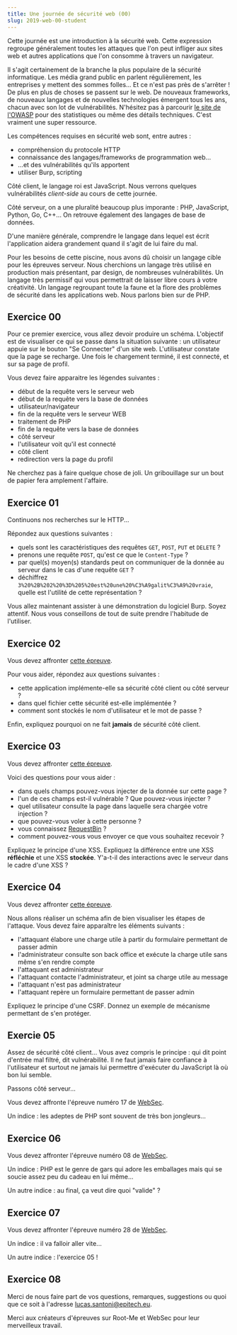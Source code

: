 ```yaml
---
title: Une journée de sécurité web (00)
slug: 2019-web-00-student
---
```


Cette journée est une introduction à la sécurité web. Cette expression
regroupe généralement toutes les attaques que l'on peut infliger aux
sites web et autres applications que l'on consomme à travers un navigateur.

Il s'agit certainement de la branche la plus populaire de la sécurité
informatique. Les média grand public en parlent régulièrement, les entreprises
y mettent des sommes folles... Et ce n'est pas près de s'arrêter ! De plus en
plus de choses se passent sur le web. De nouveaux frameworks, de nouveaux
langages et de nouvelles technologies émergent tous les ans, chacun avec son
lot de vulnérabilités. N'hésitez pas à parcourir
[le site de l'OWASP](https://www.owasp.org/index.php/Main_Page) pour des
statistiques ou même des détails techniques. C'est vraiment une super
ressource.

Les compétences requises en sécurité web sont, entre autres :

* compréhension du protocole HTTP
* connaissance des langages/frameworks de programmation web...
* ...et des vulnérabilités qu'ils apportent
* utiliser Burp, scripting

Côté client, le langage roi est JavaScript. Nous verrons quelques
vulnérabilités *client-side* au cours de cette journée.

Côté serveur, on a une pluralité beaucoup plus imporante : PHP, JavaScript,
Python, Go, C++... On retrouve également des langages de base de données.

D'une manière générale, comprendre le langage dans lequel est écrit
l'application aidera grandement quand il s'agit de lui faire du mal.

Pour les besoins de cette piscine, nous avons dû choisir un langage cible
pour les épreuves serveur. Nous cherchions un langage très utilisé en
production mais présentant, par design, de nombreuses vulnérabilités. Un
langage très permissif qui vous permettrait de laisser libre cours à votre
créativité. Un langage regroupant toute la faune et la flore des problèmes de
sécurité dans les applications web. Nous parlons bien sur de PHP.


## Exercice 00

Pour ce premier exercice, vous allez devoir produire un schéma. L'objectif est
de visualiser ce qui se passe dans la situation suivante : un utilisateur
appuie sur le bouton "Se Connecter" d'un site web. L'utilisateur constate que
la page se recharge. Une fois le chargement terminé, il est connecté, et sur
sa page de profil.

Vous devez faire apparaitre les légendes suivantes :

* début de la requête vers le serveur web
* début de la requête vers la base de données
* utilisateur/navigateur
* fin de la requête vers le serveur WEB
* traitement de PHP
* fin de la requête vers la base de données
* côté serveur
* l'utilisateur voit qu'il est connecté
* côté client
* redirection vers la page du profil

Ne cherchez pas à faire quelque chose de joli. Un gribouillage sur un bout
de papier fera amplement l'affaire.


## Exercice 01

Continuons nos recherches sur le HTTP...

Répondez aux questions suivantes :

* quels sont les caractéristiques des
  requêtes `GET`, `POST`, `PUT` et `DELETE` ?
* prenons une requête `POST`, qu'est ce que le `Content-Type` ?
* par quel(s) moyen(s) standards peut on communiquer de la donnée au serveur
  dans le cas d'une requête `GET` ?
* déchiffrez `3%20%2B%202%20%3D%205%20est%20une%20%C3%A9galit%C3%A9%20vraie`,
  quelle est l'utilité de cette représentation ?

Vous allez maintenant assister à une démonstration du logiciel Burp. Soyez
attentif. Nous vous conseillons de tout de suite prendre l'habitude
de l'utiliser.


## Exercice 02

Vous devez affronter [cette épreuve](https://www.root-me.org/fr/Challenges/Web-Client/Javascript-Authentification-2).

Pour vous aider, répondez aux questions suivantes :

* cette application implémente-elle sa sécurité côté client ou côté serveur ?
* dans quel fichier cette sécurité est-elle implémentée ?
* comment sont stockés le nom d'utilisateur et le mot de passe ?

Enfin, expliquez pourquoi on ne fait **jamais** de sécurité côté client.


## Exercice 03

Vous devez affronter [cette épreuve](https://www.root-me.org/fr/Challenges/Web-Client/XSS-Stored-1).

Voici des questions pour vous aider :

* dans quels champs pouvez-vous injecter de la donnée sur cette page ?
* l'un de ces champs est-il vulnérable ? Que pouvez-vous injecter ?
* quel utilisateur consulte la page dans laquelle sera chargée votre injection ?
* que pouvez-vous voler à cette personne ?
* vous connaissez [RequestBin](https://requestbin.fullcontact.com/) ?
* comment pouvez-vous vous envoyer ce que vous souhaitez recevoir ?

Expliquez le principe d'une XSS. Expliquez la différence entre une XSS
**réfléchie** et une XSS **stockée**. Y'a-t-il des interactions avec le serveur
dans le cadre d'une XSS ?


## Exercice 04

Vous devez affronter [cette épreuve](https://www.root-me.org/fr/Challenges/Web-Client/CSRF-0-protection).

Nous allons réaliser un schéma afin de bien visualiser les étapes
de l'attaque. Vous devez faire apparaître les éléments suivants :

* l'attaquant élabore une charge utile à partir du formulaire permettant de
  passer admin
* l'administrateur consulte son back office et exécute la charge utile
  sans même s'en rendre compte
* l'attaquant est administrateur
* l'attaquant contacte l'administrateur, et joint sa charge utile au message
* l'attaquant n'est pas administrateur
* l'attaquant repère un formulaire permettant de passer admin

Expliquez le principe d'une CSRF. Donnez un exemple de mécanisme permettant
de s'en protéger.


## Exercie 05

Assez de sécurité côté client... Vous avez compris le principe : qui dit
point d'entrée mal filtré, dit vulnérabilité. Il ne faut jamais faire
confiance à l'utilisateur et surtout ne jamais lui permettre d'exécuter du
JavaScript là où bon lui semble.

Passons côté serveur...

Vous devez affronte l'épreuve numéro 17 de [WebSec](https://websec.fr/).

Un indice : les adeptes de PHP sont souvent de très bon jongleurs...


## Exercice 06

Vous devez affronter l'épreuve numéro 08 de [WebSec](https://websec.fr/).

Un indice : PHP est le genre de gars qui adore les emballages mais qui se
soucie assez peu du cadeau en lui même...

Un autre indice : au final, ça veut dire quoi "valide" ?


## Exercice 07

Vous devez affronter l'épreuve numéro 28 de [WebSec](https://websec.fr/).

Un indice : il va falloir aller vite...

Un autre indice : l'exercice 05 !


## Exercice 08

Merci de nous faire part de vos questions, remarques, suggestions ou quoi que
ce soit à l'adresse <lucas.santoni@epitech.eu>.

Merci aux créateurs d'épreuves sur Root-Me et WebSec pour leur merveilleux
travail.